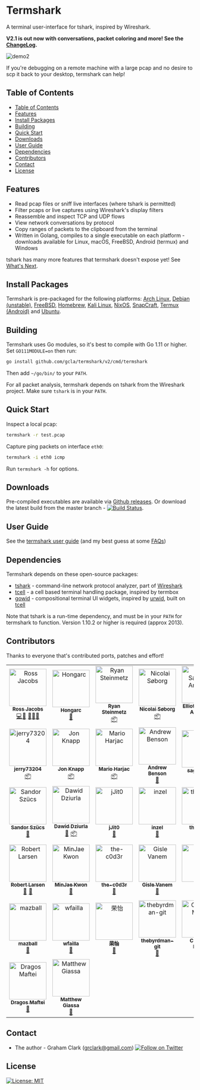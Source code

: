 [twitter-follow-url]: https://twitter.com/intent/follow?screen_name=termshark
[twitter-follow-img]: https://img.shields.io/twitter/follow/termshark.svg?style=social&label=Follow

# Termshark
A terminal user-interface for tshark, inspired by Wireshark.

**V2.1 is out now with conversations, packet coloring and more! See the [ChangeLog](CHANGELOG.md#changelog).**

![demo2](https://drive.google.com/uc?export=view&id=1EmqYrOPwLXanoi7o74PQMOX1KSgOqhNr)

If you're debugging on a remote machine with a large pcap and no desire to scp it back to your desktop, termshark can help!

## Table of Contents

* [Table of Contents](#table-of-contents)
* [Features](#features)
* [Install Packages](#install-packages)
* [Building](#building)
* [Quick Start](#quick-start)
* [Downloads](#downloads)
* [User Guide](#user-guide)
* [Dependencies](#dependencies)
* [Contributors](#contributors)
* [Contact](#contact)
* [License](#license)

## Features

- Read pcap files or sniff live interfaces (where tshark is permitted)
- Filter pcaps or live captures using Wireshark's display filters
- Reassemble and inspect TCP and UDP flows
- View network conversations by protocol
- Copy ranges of packets to the clipboard from the terminal
- Written in Golang, compiles to a single executable on each platform - downloads available for Linux, macOS, FreeBSD, Android (termux) and Windows

tshark has many more features that termshark doesn't expose yet! See [What's Next](docs/FAQ.md#whats-next).

## Install Packages

Termshark is pre-packaged for the following platforms: [Arch Linux](docs/Packages.md#arch-linux), [Debian (unstable)](docs/Packages.md#debian), [FreeBSD](docs/Packages.md#freebsd), [Homebrew](docs/Packages.md#homebrew), [Kali Linux](docs/Packages.md#kali-linux), [NixOS](docs/Packages.md#nixos), [SnapCraft](docs/Packages.md#snapcraft), [Termux (Android)](docs/Packages.md#termux-android) and [Ubuntu](docs/Packages.md#ubuntu).

## Building

Termshark uses Go modules, so it's best to compile with Go 1.11 or higher. Set `GO111MODULE=on` then run:

```bash
go install github.com/gcla/termshark/v2/cmd/termshark
```
Then add ```~/go/bin/``` to your ```PATH```.

For all packet analysis, termshark depends on tshark from the Wireshark project. Make sure ```tshark``` is in your ```PATH```.

## Quick Start

Inspect a local pcap:

```bash
termshark -r test.pcap
```

Capture ping packets on interface ```eth0```:

```bash
termshark -i eth0 icmp
```

Run ```termshark -h``` for options.

## Downloads

Pre-compiled executables are available via [Github releases](https://github.com/gcla/termshark/releases). Or download the latest build from the master branch - [![Build Status](https://travis-ci.org/gcla/termshark.svg?branch=master)](https://travis-ci.org/gcla/termshark).

## User Guide

See the [termshark user guide](docs/UserGuide.md) (and my best guess at some [FAQs](docs/FAQ.md))

## Dependencies

Termshark depends on these open-source packages:

- [tshark](https://www.wireshark.org/docs/man-pages/tshark.html) - command-line network protocol analyzer, part of [Wireshark](https://wireshark.org)
- [tcell](https://github.com/gdamore/tcell) - a cell based terminal handling package, inspired by termbox
- [gowid](https://github.com/gcla/gowid) - compositional terminal UI widgets, inspired by [urwid](http://urwid.org), built on [tcell](https://github.com/gdamore/tcell)

Note that tshark is a run-time dependency, and must be in your ```PATH``` for termshark to function.  Version 1.10.2 or higher is required (approx 2013).

## Contributors

Thanks to everyone that's contributed ports, patches and effort!

<!-- ALL-CONTRIBUTORS-LIST:START - Do not remove or modify this section -->
<!-- prettier-ignore -->
<table><tr><td align="center"><a href="https://swit.sh"><img src="https://avatars0.githubusercontent.com/u/10995145?v=4" width="100px;" alt="Ross Jacobs"/><br /><sub><b>Ross Jacobs</b></sub></a><br /><a href="https://github.com/gcla/termshark/commits?author=pocc" title="Code">💻</a><a href="https://github.com/gcla/termshark/issues?q=author%3Apocc" title="Bug reports">🐛</a> <a href="#userTesting-pocc" title="User Testing">📓</a><a href="https://github.com/gcla/termshark/commits?author=pocc" title="Documentation">📖</a><a href="#ideas-thejerrod" title="Ideas, Planning, & Feedback">🤔</a></td><td align="center"><a href="https://github.com/Hongarc"><img src="https://avatars1.githubusercontent.com/u/19208123?v=4" width="100px;" alt="Hongarc"/><br /><sub><b>Hongarc</b></sub></a><br /><a href="https://github.com/gcla/termshark/commits?author=Hongarc" title="Documentation">📖</a></td><td align="center"><a href="https://github.com/zi0r"><img src="https://avatars0.githubusercontent.com/u/1676702?v=4" width="100px;" alt="Ryan Steinmetz"/><br /><sub><b>Ryan Steinmetz</b></sub></a><br /><a href="#platform-zi0r" title="Packaging/porting to new platform">📦</a></td><td align="center"><a href="https://søb.org/"><img src="https://avatars2.githubusercontent.com/u/8722223?v=4" width="100px;" alt="Nicolai Søborg"/><br /><sub><b>Nicolai Søborg</b></sub></a><br /><a href="#platform-NicolaiSoeborg" title="Packaging/porting to new platform">📦</a></td><td align="center"><a href="https://qulogic.gitlab.io/"><img src="https://avatars2.githubusercontent.com/u/302469?v=4" width="100px;" alt="Elliott Sales de Andrade"/><br /><sub><b>Elliott Sales de Andrade</b></sub></a><br /><a href="https://github.com/gcla/termshark/commits?author=QuLogic" title="Code">💻</a></td><td align="center"><a href="http://rski.github.io"><img src="https://avatars2.githubusercontent.com/u/2960312?v=4" width="100px;" alt="Romanos"/><br /><sub><b>Romanos</b></sub></a><br /><a href="https://github.com/gcla/termshark/commits?author=rski" title="Code">💻</a></td><td align="center"><a href="https://github.com/denyspozniak"><img src="https://avatars0.githubusercontent.com/u/22612345?v=4" width="100px;" alt="Denys"/><br /><sub><b>Denys</b></sub></a><br /><a href="https://github.com/gcla/termshark/issues?q=author%3Adenyspozniak" title="Bug reports">🐛</a></td></tr><tr><td align="center"><a href="https://github.com/jerry73204"><img src="https://avatars1.githubusercontent.com/u/7629150?v=4" width="100px;" alt="jerry73204"/><br /><sub><b>jerry73204</b></sub></a><br /><a href="#platform-jerry73204" title="Packaging/porting to new platform">📦</a></td><td align="center"><a href="http://thann.github.com"><img src="https://avatars1.githubusercontent.com/u/578515?v=4" width="100px;" alt="Jon Knapp"/><br /><sub><b>Jon Knapp</b></sub></a><br /><a href="#platform-Thann" title="Packaging/porting to new platform">📦</a></td><td align="center"><a href="https://github.com/mharjac"><img src="https://avatars2.githubusercontent.com/u/2997453?v=4" width="100px;" alt="Mario Harjac"/><br /><sub><b>Mario Harjac</b></sub></a><br /><a href="#platform-mharjac" title="Packaging/porting to new platform">📦</a></td><td align="center"><a href="https://github.com/abenson"><img src="https://avatars1.githubusercontent.com/u/227317?v=4" width="100px;" alt="Andrew Benson"/><br /><sub><b>Andrew Benson</b></sub></a><br /><a href="https://github.com/gcla/termshark/issues?q=author%3Aabenson" title="Bug reports">🐛</a></td><td align="center"><a href="https://github.com/sagis-tikal"><img src="https://avatars2.githubusercontent.com/u/46102019?v=4" width="100px;" alt="sagis-tikal"/><br /><sub><b>sagis-tikal</b></sub></a><br /><a href="https://github.com/gcla/termshark/issues?q=author%3Asagis-tikal" title="Bug reports">🐛</a></td><td align="center"><a href="https://github.com/punkymaniac"><img src="https://avatars2.githubusercontent.com/u/9916797?v=4" width="100px;" alt="punkymaniac"/><br /><sub><b>punkymaniac</b></sub></a><br /><a href="https://github.com/gcla/termshark/issues?q=author%3Apunkymaniac" title="Bug reports">🐛</a></td><td align="center"><a href="https://github.com/msenturk"><img src="https://avatars3.githubusercontent.com/u/9482568?v=4" width="100px;" alt="msenturk"/><br /><sub><b>msenturk</b></sub></a><br /><a href="https://github.com/gcla/termshark/issues?q=author%3Amsenturk" title="Bug reports">🐛</a></td></tr><tr><td align="center"><a href="https://github.com/szuecs"><img src="https://avatars3.githubusercontent.com/u/50872?v=4" width="100px;" alt="Sandor Szücs"/><br /><sub><b>Sandor Szücs</b></sub></a><br /><a href="https://github.com/gcla/termshark/issues?q=author%3Aszuecs" title="Bug reports">🐛</a></td><td align="center"><a href="https://github.com/dawidd6"><img src="https://avatars1.githubusercontent.com/u/9713907?v=4" width="100px;" alt="Dawid Dziurla"/><br /><sub><b>Dawid Dziurla</b></sub></a><br /><a href="https://github.com/gcla/termshark/issues?q=author%3Adawidd6" title="Bug reports">🐛</a> <a href="#platform-dawidd6" title="Packaging/porting to new platform">📦</a></td><td align="center"><a href="https://github.com/jJit0"><img src="https://avatars1.githubusercontent.com/u/23521148?v=4" width="100px;" alt="jJit0"/><br /><sub><b>jJit0</b></sub></a><br /><a href="https://github.com/gcla/termshark/issues?q=author%3AjJit0" title="Bug reports">🐛</a></td><td align="center"><a href="http://colinrogers001.com"><img src="https://avatars3.githubusercontent.com/u/20195547?v=4" width="100px;" alt="inzel"/><br /><sub><b>inzel</b></sub></a><br /><a href="https://github.com/gcla/termshark/issues?q=author%3Ainzel" title="Bug reports">🐛</a></td><td align="center"><a href="https://github.com/thejerrod"><img src="https://avatars1.githubusercontent.com/u/25254103?v=4" width="100px;" alt="thejerrod"/><br /><sub><b>thejerrod</b></sub></a><br /><a href="#ideas-thejerrod" title="Ideas, Planning, & Feedback">🤔</a></td><td align="center"><a href="https://github.com/gdluca"><img src="https://avatars3.githubusercontent.com/u/12004506?v=4" width="100px;" alt="gdluca"/><br /><sub><b>gdluca</b></sub></a><br /><a href="https://github.com/gcla/termshark/issues?q=author%3Agdluca" title="Bug reports">🐛</a></td><td align="center"><a href="https://github.com/winpat"><img src="https://avatars2.githubusercontent.com/u/6016963?v=4" width="100px;" alt="Patrick Winter"/><br /><sub><b>Patrick Winter</b></sub></a><br /><a href="#platform-winpat" title="Packaging/porting to new platform">📦</a></td></tr><tr><td align="center"><a href="https://github.com/RobertLarsen"><img src="https://avatars0.githubusercontent.com/u/795303?v=4" width="100px;" alt="Robert Larsen"/><br /><sub><b>Robert Larsen</b></sub></a><br /><a href="#ideas-RobertLarsen" title="Ideas, Planning, & Feedback">🤔</a> <a href="#userTesting-RobertLarsen" title="User Testing">📓</a></td><td align="center"><a href="https://mingrammer.com"><img src="https://avatars0.githubusercontent.com/u/6178510?v=4" width="100px;" alt="MinJae Kwon"/><br /><sub><b>MinJae Kwon</b></sub></a><br /><a href="https://github.com/gcla/termshark/issues?q=author%3Amingrammer" title="Bug reports">🐛</a></td><td align="center"><a href="https://github.com/the-c0d3r"><img src="https://avatars2.githubusercontent.com/u/4526565?v=4" width="100px;" alt="the-c0d3r"/><br /><sub><b>the-c0d3r</b></sub></a><br /><a href="#ideas-the-c0d3r" title="Ideas, Planning, & Feedback">🤔</a></td><td align="center"><a href="https://github.com/gvanem"><img src="https://avatars0.githubusercontent.com/u/945271?v=4" width="100px;" alt="Gisle Vanem"/><br /><sub><b>Gisle Vanem</b></sub></a><br /><a href="https://github.com/gcla/termshark/issues?q=author%3Agvanem" title="Bug reports">🐛</a></td><td align="center"><a href="https://github.com/hook-s3c"><img src="https://avatars1.githubusercontent.com/u/31825993?v=4" width="100px;" alt="hook"/><br /><sub><b>hook</b></sub></a><br /><a href="https://github.com/gcla/termshark/issues?q=author%3Ahook-s3c" title="Bug reports">🐛</a></td><td align="center"><a href="https://twitter.com/_lennart"><img src="https://avatars0.githubusercontent.com/u/35022?v=4" width="100px;" alt="Lennart Koopmann"/><br /><sub><b>Lennart Koopmann</b></sub></a><br /><a href="#ideas-lennartkoopmann" title="Ideas, Planning, & Feedback">🤔</a></td><td align="center"><a href="https://keybase.io/cfernandez"><img src="https://avatars1.githubusercontent.com/u/5316229?v=4" width="100px;" alt="Fernandez, ReK2"/><br /><sub><b>Fernandez, ReK2</b></sub></a><br /><a href="https://github.com/gcla/termshark/issues?q=author%3AReK2Fernandez" title="Bug reports">🐛</a></td></tr><tr><td align="center"><a href="https://github.com/mazball"><img src="https://avatars2.githubusercontent.com/u/22456251?v=4" width="100px;" alt="mazball"/><br /><sub><b>mazball</b></sub></a><br /><a href="#ideas-mazball" title="Ideas, Planning, & Feedback">🤔</a></td><td align="center"><a href="https://github.com/wfailla"><img src="https://avatars1.githubusercontent.com/u/5494665?v=4" width="100px;" alt="wfailla"/><br /><sub><b>wfailla</b></sub></a><br /><a href="#ideas-wfailla" title="Ideas, Planning, & Feedback">🤔</a></td><td align="center"><a href="https://github.com/rongyi"><img src="https://avatars3.githubusercontent.com/u/1034762?v=4" width="100px;" alt="荣怡"/><br /><sub><b>荣怡</b></sub></a><br /><a href="#ideas-rongyi" title="Ideas, Planning, & Feedback">🤔</a></td><td align="center"><a href="https://github.com/thebyrdman-git"><img src="https://avatars1.githubusercontent.com/u/55452713?v=4" width="100px;" alt="thebyrdman-git"/><br /><sub><b>thebyrdman-git</b></sub></a><br /><a href="https://github.com/gcla/termshark/issues?q=author%3Athebyrdman-git" title="Bug reports">🐛</a></td><td align="center"><a href="http://www.mi.fu-berlin.de/en/inf/groups/ilab/members/mosig.html"><img src="https://avatars2.githubusercontent.com/u/32590522?v=4" width="100px;" alt="Clemens Mosig"/><br /><sub><b>Clemens Mosig</b></sub></a><br /><a href="https://github.com/gcla/termshark/issues?q=author%3Acmosig" title="Bug reports">🐛</a></td><td align="center"><a href="http://www.cipherdyne.org/"><img src="https://avatars3.githubusercontent.com/u/380228?v=4" width="100px;" alt="Michael Rash"/><br /><sub><b>Michael Rash</b></sub></a><br /><a href="#userTesting-mrash" title="User Testing">📓</a></td><td align="center"><a href="https://github.com/joelparker"><img src="https://avatars3.githubusercontent.com/u/136451?v=4" width="100px;" alt="joelparker"/><br /><sub><b>joelparker</b></sub></a><br /><a href="#userTesting-joelparker" title="User Testing">📓</a></td></tr><tr><td align="center"><a href="https://github.com/dragosmaftei"><img src="https://avatars1.githubusercontent.com/u/15351028?v=4" width="100px;" alt="Dragos Maftei"/><br /><sub><b>Dragos Maftei</b></sub></a><br /><a href="#ideas-dragosmaftei" title="Ideas, Planning, & Feedback">🤔</a></td><td align="center"><a href="http://www.giassa.net"><img src="https://avatars1.githubusercontent.com/u/8325672?v=4" width="100px;" alt="Matthew Giassa"/><br /><sub><b>Matthew Giassa</b></sub></a><br /><a href="#ideas-IAXES" title="Ideas, Planning, & Feedback">🤔</a></td></tr></table>

<!-- ALL-CONTRIBUTORS-LIST:END -->

## Contact

- The author - Graham Clark (grclark@gmail.com) [![Follow on Twitter][twitter-follow-img]][twitter-follow-url]

## License

[![License: MIT](https://img.shields.io/github/license/gcla/termshark.svg?color=yellow)](LICENSE)
